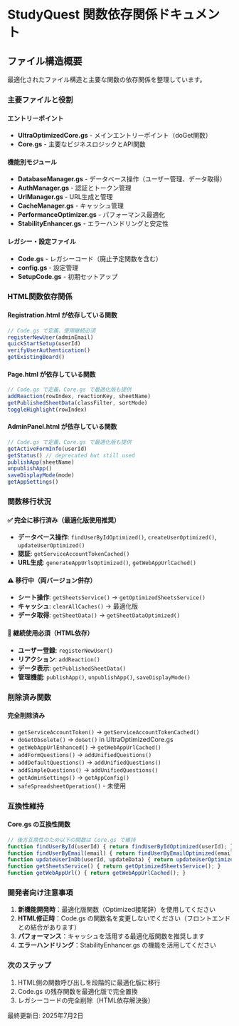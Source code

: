 # StudyQuest 関数依存関係ドキュメント

## ファイル構造概要

最適化されたファイル構造と主要な関数の依存関係を整理しています。

### 主要ファイルと役割

#### エントリーポイント
- **UltraOptimizedCore.gs** - メインエントリーポイント（doGet関数）
- **Core.gs** - 主要なビジネスロジックとAPI関数

#### 機能別モジュール
- **DatabaseManager.gs** - データベース操作（ユーザー管理、データ取得）
- **AuthManager.gs** - 認証とトークン管理
- **UrlManager.gs** - URL生成と管理
- **CacheManager.gs** - キャッシュ管理
- **PerformanceOptimizer.gs** - パフォーマンス最適化
- **StabilityEnhancer.gs** - エラーハンドリングと安定性

#### レガシー・設定ファイル
- **Code.gs** - レガシーコード（廃止予定関数を含む）
- **config.gs** - 設定管理
- **SetupCode.gs** - 初期セットアップ

### HTML関数依存関係

#### Registration.html が依存している関数
```javascript
// Code.gs で定義、使用継続必須
registerNewUser(adminEmail)
quickStartSetup(userId)
verifyUserAuthentication()
getExistingBoard()
```

#### Page.html が依存している関数
```javascript
// Code.gs で定義、Core.gs で最適化版も提供
addReaction(rowIndex, reactionKey, sheetName)
getPublishedSheetData(classFilter, sortMode)
toggleHighlight(rowIndex)
```

#### AdminPanel.html が依存している関数
```javascript
// Code.gs で定義、Core.gs で最適化版も提供
getActiveFormInfo(userId)
getStatus() // deprecated but still used
publishApp(sheetName)
unpublishApp()
saveDisplayMode(mode)
getAppSettings()
```

### 関数移行状況

#### ✅ 完全に移行済み（最適化版使用推奨）
- **データベース操作**: `findUserByIdOptimized()`, `createUserOptimized()`, `updateUserOptimized()`
- **認証**: `getServiceAccountTokenCached()`
- **URL生成**: `generateAppUrlsOptimized()`, `getWebAppUrlCached()`

#### ⚠️ 移行中（両バージョン併存）
- **シート操作**: `getSheetsService()` → `getOptimizedSheetsService()`
- **キャッシュ**: `clearAllCaches()` → 最適化版
- **データ取得**: `getSheetData()` → `getSheetDataOptimized()`

#### 🔄 継続使用必須（HTML依存）
- **ユーザー登録**: `registerNewUser()`
- **リアクション**: `addReaction()`
- **データ表示**: `getPublishedSheetData()`
- **管理機能**: `publishApp()`, `unpublishApp()`, `saveDisplayMode()`

### 削除済み関数

#### 完全削除済み
- `getServiceAccountToken()` → `getServiceAccountTokenCached()`
- `doGetObsolete()` → `doGet()` in UltraOptimizedCore.gs
- `getWebAppUrlEnhanced()` → `getWebAppUrlCached()`
- `addFormQuestions()` → `addUnifiedQuestions()`
- `addDefaultQuestions()` → `addUnifiedQuestions()`
- `addSimpleQuestions()` → `addUnifiedQuestions()`
- `getAdminSettings()` → `getAppConfig()`
- `safeSpreadsheetOperation()` - 未使用

### 互換性維持

#### Core.gs の互換性関数
```javascript
// 後方互換性のため以下の関数は Core.gs で維持
function findUserById(userId) { return findUserByIdOptimized(userId); }
function findUserByEmail(email) { return findUserByEmailOptimized(email); }
function updateUserInDb(userId, updateData) { return updateUserOptimized(userId, updateData); }
function getSheetsService() { return getOptimizedSheetsService(); }
function getWebAppUrl() { return getWebAppUrlCached(); }
```

### 開発者向け注意事項

1. **新機能開発時**：最適化版関数（Optimized接尾辞）を使用してください
2. **HTML修正時**：Code.gs の関数名を変更しないでください（フロントエンドとの結合があります）
3. **パフォーマンス**：キャッシュを活用する最適化版関数を推奨します
4. **エラーハンドリング**：StabilityEnhancer.gs の機能を活用してください

### 次のステップ

1. HTML側の関数呼び出しを段階的に最適化版に移行
2. Code.gs の残存関数を最適化版で完全置換
3. レガシーコードの完全削除（HTML依存解決後）

最終更新日: 2025年7月2日